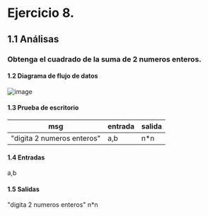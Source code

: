 # Ejercicio 8.
## 1.1 Análisas
### Obtenga el cuadrado de la suma de 2 numeros enteros.
#### 1.2 Diagrama de flujo de datos
![image](https://user-images.githubusercontent.com/113397533/190959396-ab7eb38c-4e65-4a8c-81ee-1a6c21c8026a.png)
#### 1.3 Prueba de escritorio
| msg | entrada | salida |
| --- | ------- | ------ |
| "digita 2 numeros enteros" | a,b | n*n |
#### 1.4 Entradas
a,b
#### 1.5 Salidas
"digita 2 numeros enteros"   n*n
